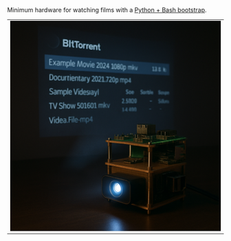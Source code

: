 Minimum hardware for watching films with a [Python + Bash bootstrap](https://github.com/kamangir/bluer-sbc).

|   |
| --- |
| [![image](https://github.com/kamangir/assets2/blob/main/cheshmak/01.png?raw=true)](#)  |
